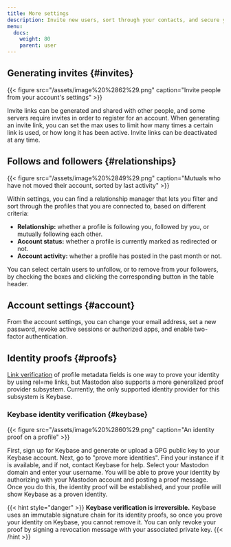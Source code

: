 ```yaml
---
title: More settings
description: Invite new users, sort through your contacts, and secure your account.
menu:
  docs:
    weight: 80
    parent: user
---
```


## Generating invites {#invites}

{{< figure src="/assets/image%20%2862%29.png" caption="Invite people from your account&apos;s settings" >}}

Invite links can be generated and shared with other people, and some servers require invites in order to register for an account. When generating an invite link, you can set the max uses to limit how many times a certain link is used, or how long it has been active. Invite links can be deactivated at any time.

## Follows and followers {#relationships}

{{< figure src="/assets/image%20%2849%29.png" caption="Mutuals who have not moved their account, sorted by last activity" >}}

Within settings, you can find a relationship manager that lets you filter and sort through the profiles that you are connected to, based on different criteria:

* **Relationship:** whether a profile is following you, followed by you, or mutually following each other.
* **Account status:** whether a profile is currently marked as redirected or not.
* **Account activity:** whether a profile has posted in the past month or not.

You can select certain users to unfollow, or to remove from your followers, by checking the boxes and clicking the corresponding button in the table header.

## Account settings {#account}

From the account settings, you can change your email address, set a new password, revoke active sessions or authorized apps, and enable two-factor authentication.

## Identity proofs {#proofs}

[Link verification](profile.md#link-verification) of profile metadata fields is one way to prove your identity by using rel=me links, but Mastodon also supports a more generalized proof provider subsystem. Currently, the only supported identity provider for this subsystem is Keybase.

### Keybase identity verification {#keybase}

{{< figure src="/assets/image%20%2860%29.png" caption="An identity proof on a profile" >}}

First, sign up for Keybase and generate or upload a GPG public key to your Keybase account. Next, go to "prove more identities". Find your instance if it is available, and if not, contact Keybase for help. Select your Mastodon domain and enter your username. You will be able to prove your identity by authorizing with your Mastodon account and posting a proof message. Once you do this, the identity proof will be established, and your profile will show Keybase as a proven identity.

{{< hint style="danger" >}}
**Keybase verification is irreversible.** Keybase uses an immutable signature chain for its identity proofs, so once you prove your identity on Keybase, you cannot remove it. You can only revoke your proof by signing a revocation message with your associated private key.
{{< /hint >}}

